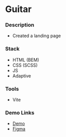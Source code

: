 # Guitar

### Description

- Created a landing page

### Stack

- HTML (BEM)
- CSS (SCSS)
- JS
- Adaptive

### Tools

- Vite

### Demo Links

- [Demo](https://AndriiZakharenko.github.io/guitar/)
- [Figma](https://www.figma.com/community/file/1087969920549418522)
